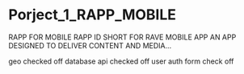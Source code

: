 # Porject_1_RAPP_MOBILE
RAPP FOR MOBILE
RAPP ID SHORT FOR RAVE MOBILE APP
AN APP DESIGNED TO DELIVER CONTENT AND MEDIA...


geo checked off
database api checked off
user auth form check off
